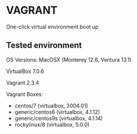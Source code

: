 # VAGRANT
One-click virtual environment boot up

## Tested environment
OS Versions: MacOSX (Monterey 12.6, Ventura 13.1)

VirtualBox 7.0.6

Vagrant 2.3.4

Vagrant Boxes:
 + centos/7         (virtualbox, 2004.01)
 + generic/centos6 (virtualbox, 4.1.12)
 + generic/centos9s (virtualbox, 4.1.14)
 + rockylinux/8     (virtualbox, 5.0.0)
